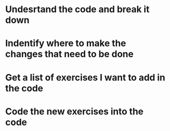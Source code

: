 # Undesrtand the code and break it down 
# Indentify where to make the changes that need to be done
# Get a list of exercises I want to add in the code
# Code the new exercises into the code
